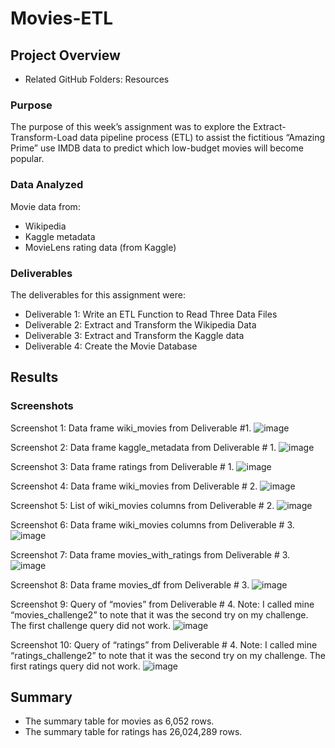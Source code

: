 # Movies-ETL

## Project Overview
-	Related GitHub Folders: Resources

### Purpose
The purpose of this week’s assignment was to explore the Extract-Transform-Load data pipeline process (ETL) to assist the fictitious “Amazing Prime” use IMDB data to predict which low-budget movies will become popular. 

### Data Analyzed

Movie data from:
- Wikipedia
- Kaggle metadata 
- MovieLens rating data (from Kaggle)

### Deliverables
The deliverables for this assignment were:
-	Deliverable 1: Write an ETL Function to Read Three Data Files
-	Deliverable 2: Extract and Transform the Wikipedia Data
-	Deliverable 3: Extract and Transform the Kaggle data
-	Deliverable 4: Create the Movie Database

## Results

### Screenshots

Screenshot 1: Data frame wiki_movies from Deliverable #1.
 ![image](https://user-images.githubusercontent.com/92705556/153739496-276a757b-3ba5-492d-bcc5-4e8e4d93273d.png)

 
Screenshot 2: Data frame kaggle_metadata from Deliverable # 1.
 ![image](https://user-images.githubusercontent.com/92705556/153739500-b7cd545c-3ece-4a48-b781-9acaa2760549.png)


Screenshot 3: Data frame ratings from Deliverable # 1.
 ![image](https://user-images.githubusercontent.com/92705556/153739503-79a677e1-ff4c-42a7-8b36-91a928543610.png)


Screenshot 4: Data frame wiki_movies from Deliverable # 2.
 ![image](https://user-images.githubusercontent.com/92705556/153739508-e34e6533-7054-46e4-924c-8a4ee56f4ee3.png)



Screenshot 5: List of wiki_movies columns from Deliverable # 2.
![image](https://user-images.githubusercontent.com/92705556/153739516-d0f1ea3a-6634-4a72-8e20-3cdd85b83877.png)
 

Screenshot 6: Data frame wiki_movies columns from Deliverable # 3.
![image](https://user-images.githubusercontent.com/92705556/153739521-84e6d476-7eb8-40f6-bb58-b672f2f0ae01.png)



Screenshot 7: Data frame movies_with_ratings from Deliverable # 3. 
![image](https://user-images.githubusercontent.com/92705556/153739527-91120c12-6a36-43da-930a-9f88c964058c.png)


Screenshot 8: Data frame movies_df from Deliverable # 3.
![image](https://user-images.githubusercontent.com/92705556/153739532-a766627c-71fd-439f-bab9-7e06111d31e1.png)

 

Screenshot 9: Query of “movies” from Deliverable # 4.  Note: I called mine “movies_challenge2” to note that it was the second try on my challenge.   The first challenge query did not work.
 ![image](https://user-images.githubusercontent.com/92705556/153739540-729a7620-2f14-4ab0-85d9-2493e9164435.png)

 

Screenshot 10: Query of “ratings” from Deliverable # 4.  Note: I called mine “ratings_challenge2” to note that it was the second try on my challenge.   The first ratings query did not work.
 ![image](https://user-images.githubusercontent.com/92705556/153739544-6af64430-fc3c-4ab4-86d8-3b0aaa68496c.png)


## Summary
-	The summary table for movies as 6,052 rows.
-	The summary table for ratings has 26,024,289 rows.
